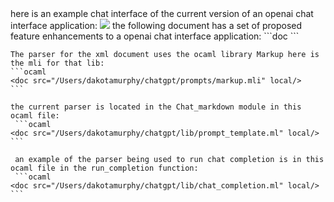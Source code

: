 <import file="/Users/dakotamurphy/chatgpt/prompts/s.md" />
<msg role="user">
    here is an example chat interface of the current version of an openai chat interface application:
    <img src="/Users/dakotamurphy/Desktop/chat.png" local/>
    the following document has a  set of proposed feature enhancements to a openai chat interface application:
    ```doc
    <doc src="/Users/dakotamurphy/chatgpt/proposal.md" local/>
    ```
    
    The parser for the xml document uses the ocaml library Markup here is the mli for that lib:
    ```ocaml
    <doc src="/Users/dakotamurphy/chatgpt/prompts/markup.mli" local/>
    ```

    the current parser is located in the Chat_markdown module in this ocaml file:
     ```ocaml
    <doc src="/Users/dakotamurphy/chatgpt/lib/prompt_template.ml" local/>
    ```

     an example of the parser being used to run chat completion is in this ocaml file in the run_completion function:
     ```ocaml
    <doc src="/Users/dakotamurphy/chatgpt/lib/chat_completion.ml" local/>
    ```
</msg>
